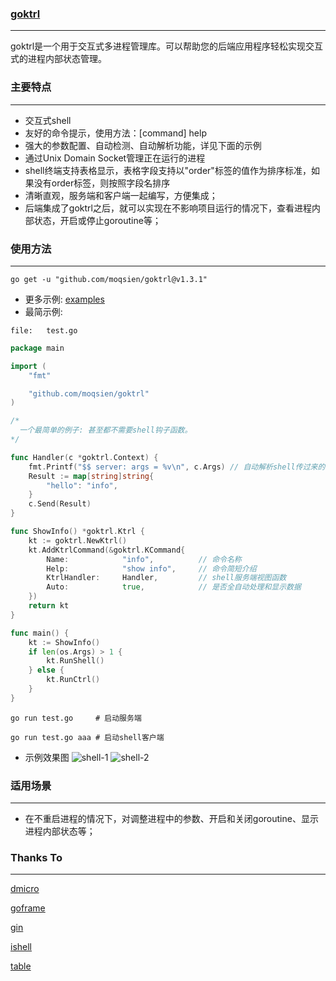 ### [goktrl](https://github.com/moqsien/goktrl)

------------------
goktrl是一个用于交互式多进程管理库。可以帮助您的后端应用程序轻松实现交互式的进程内部状态管理。

### 主要特点

------------------
- 交互式shell
- 友好的命令提示，使用方法：[command] help
- 强大的参数配置、自动检测、自动解析功能，详见下面的示例
- 通过Unix Domain Socket管理正在运行的进程
- shell终端支持表格显示，表格字段支持以"order"标签的值作为排序标准，如果没有order标签，则按照字段名排序
- 清晰直观，服务端和客户端一起编写，方便集成；
- 后端集成了goktrl之后，就可以实现在不影响项目运行的情况下，查看进程内部状态，开启或停止goroutine等；

### 使用方法

------------------
```shell
go get -u "github.com/moqsien/goktrl@v1.3.1"
```

- 更多示例: [examples](https://github.com/moqsien/goktrl/tree/main/examples/ktrl)
- 最简示例: 

```text
file:   test.go
```

```go
package main

import (
	"fmt"

	"github.com/moqsien/goktrl"
)

/*
  一个最简单的例子: 甚至都不需要shell钩子函数。
*/

func Handler(c *goktrl.Context) {
	fmt.Printf("$$ server: args = %v\n", c.Args) // 自动解析shell传过来的位置参数到c.Args
	Result := map[string]string{
		"hello": "info",
	}
	c.Send(Result)
}

func ShowInfo() *goktrl.Ktrl {
	kt := goktrl.NewKtrl()
	kt.AddKtrlCommand(&goktrl.KCommand{
		Name:            "info",          // 命令名称
		Help:            "show info",     // 命令简短介绍
		KtrlHandler:     Handler,         // shell服务端视图函数
		Auto:            true,            // 是否全自动处理和显示数据
	})
	return kt
}

func main() {
	kt := ShowInfo()
	if len(os.Args) > 1 {
		kt.RunShell()
	} else {
		kt.RunCtrl()
	}
}
```

```shell
go run test.go     # 启动服务端

go run test.go aaa # 启动shell客户端
```

- 示例效果图
![shell-1](https://github.com/moqsien/goktrl/blob/main/docs/1.png)
![shell-2](https://github.com/moqsien/goktrl/blob/main/docs/2.png)

### 适用场景

------------------
- 在不重启进程的情况下，对调整进程中的参数、开启和关闭goroutine、显示进程内部状态等；

### Thanks To

------------------
[dmicro](https://github.com/osgochina/dmicro)

[goframe](https://github.com/gogf/gf)

[gin](https://github.com/gin-gonic/gin)

[ishell](https://github.com/abiosoft/ishell)

[table](https://github.com/aquasecurity/table)
